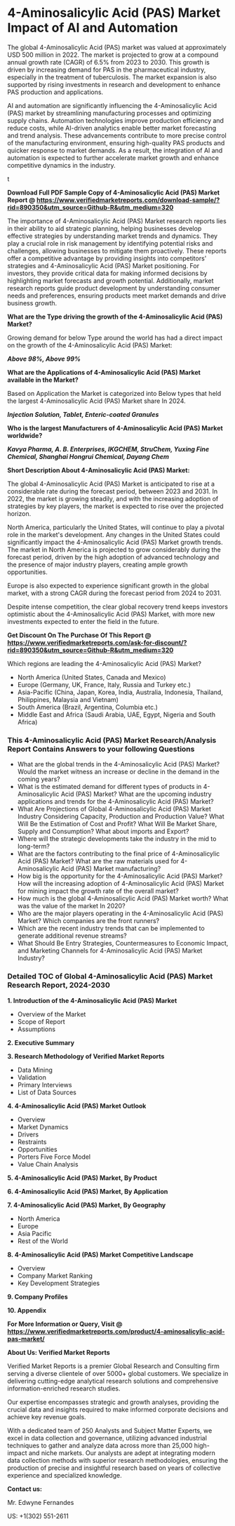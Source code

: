 <meta name="title" content="Global 4-Aminosalicylic Acid (PAS) Market Impact of AI and Automation"><meta name="description" content="The global 4-Aminosalicylic Acid (PAS) market was valued at approximately USD 500 million in 2022. The market is projected to grow at a compound annual growth rate (CA"><meta name="title" content="4-Aminosalicylic Acid (PAS) Market Size, Share, Scope, Trends, Growth, Opportunities, Analysis, Forecast"><h1>4-Aminosalicylic Acid (PAS) Market Impact of AI and Automation</h1><p>The global 4-Aminosalicylic Acid (PAS) market was valued at approximately USD 500 million in 2022. The market is projected to grow at a compound annual growth rate (CAGR) of 6.5% from 2023 to 2030. This growth is driven by increasing demand for PAS in the pharmaceutical industry, especially in the treatment of tuberculosis. The market expansion is also supported by rising investments in research and development to enhance PAS production and applications.</p><p>AI and automation are significantly influencing the 4-Aminosalicylic Acid (PAS) market by streamlining manufacturing processes and optimizing supply chains. Automation technologies improve production efficiency and reduce costs, while AI-driven analytics enable better market forecasting and trend analysis. These advancements contribute to more precise control of the manufacturing environment, ensuring high-quality PAS products and quicker response to market demands. As a result, the integration of AI and automation is expected to further accelerate market growth and enhance competitive dynamics in the industry.</p>t</p><p id="" class=""><strong>Download Full PDF Sample Copy of 4-Aminosalicylic Acid (PAS) Market Report @ <a href="https://www.verifiedmarketreports.com/download-sample/?rid=890350&utm_source=Github-R&utm_medium=320" target="_blank">https://www.verifiedmarketreports.com/download-sample/?rid=890350&utm_source=Github-R&utm_medium=320</a></strong></p><p>The importance of&nbsp;4-Aminosalicylic Acid (PAS) Market research reports lies in their ability to aid strategic planning, helping businesses develop effective strategies by understanding market trends and dynamics. They play a crucial role in risk management by identifying potential risks and challenges, allowing businesses to mitigate them proactively. These reports offer a competitive advantage by providing insights into competitors' strategies and 4-Aminosalicylic Acid (PAS) Market positioning. For investors, they provide critical data for making informed decisions by highlighting market forecasts and growth potential. Additionally, market research reports guide product development by understanding consumer needs and preferences, ensuring products meet market demands and drive business growth.</p><p><strong>What are the&nbsp;Type driving the growth of the 4-Aminosalicylic Acid (PAS) Market?</strong></p><p id="" class="">Growing demand for below Type around the world has had a direct impact on the growth of the 4-Aminosalicylic Acid (PAS) Market:</p><em><strong>Above 98%, Above 99%</strong></em></p><strong>What are the&nbsp;Applications&nbsp;of 4-Aminosalicylic Acid (PAS) Market available in the Market?</strong></p><p id="" class="">Based on Application the Market is categorized into Below types that held the largest 4-Aminosalicylic Acid (PAS) Market share In 2024.</p><em><strong>Injection Solution, Tablet, Enteric-coated Granules</strong></em></p><strong>Who is the largest Manufacturers of 4-Aminosalicylic Acid (PAS) Market worldwide?</strong></p><p><em><strong>Kavya Pharma, A. B. Enterprises, IKGCHEM, StruChem, Yuxing Fine Chemical, Shanghai Hongrui Chemical, Dayang Chem</strong></em></p><p id="" class=""><strong>Short Description About 4-Aminosalicylic Acid (PAS) Market:</strong></p><p>The global 4-Aminosalicylic Acid (PAS) Market is anticipated to rise at a considerable rate during the forecast period, between 2023 and 2031. In 2022, the market is growing steadily, and with the increasing adoption of strategies by key players, the market is expected to rise over the projected horizon.</p><p>North America, particularly the United States, will continue to play a pivotal role in the market's development. Any changes in the United States could significantly impact the 4-Aminosalicylic Acid (PAS) Market growth trends. The market in North America is projected to grow considerably during the forecast period, driven by the high adoption of advanced technology and the presence of major industry players, creating ample growth opportunities.</p><p>Europe is also expected to experience significant growth in the global market, with a strong CAGR during the forecast period from 2024 to 2031.</p><p>Despite intense competition, the clear global recovery trend keeps investors optimistic about the 4-Aminosalicylic Acid (PAS) Market, with more new investments expected to enter the field in the future.</p><p id="" class=""><strong>Get Discount On The Purchase Of This Report @ <a href="https://www.verifiedmarketreports.com/ask-for-discount/?rid=890350&utm_source=Github-R&utm_medium=320" target="_blank">https://www.verifiedmarketreports.com/ask-for-discount/?rid=890350&utm_source=Github-R&utm_medium=320</a></strong></p>Which regions are leading the 4-Aminosalicylic Acid (PAS) Market?</p><ul><li>North America (United States, Canada and Mexico)</li><li>Europe (Germany, UK, France, Italy, Russia and Turkey etc.)</li><li>Asia-Pacific (China, Japan, Korea, India, Australia, Indonesia, Thailand, Philippines, Malaysia and Vietnam)</li><li>South America (Brazil, Argentina, Columbia etc.)</li><li>Middle East and Africa (Saudi Arabia, UAE, Egypt, Nigeria and South Africa)</li></ul><h3 id="" class="">This 4-Aminosalicylic Acid (PAS) Market Research/Analysis Report Contains Answers to your following Questions</h3><ul><li>What are the global trends in the 4-Aminosalicylic Acid (PAS) Market? Would the market witness an increase or decline in the demand in the coming years?</li><li>What is the estimated demand for different types of products in 4-Aminosalicylic Acid (PAS) Market? What are the upcoming industry applications and trends for the 4-Aminosalicylic Acid (PAS) Market?</li><li>What Are Projections of Global 4-Aminosalicylic Acid (PAS) Market Industry Considering Capacity, Production and Production Value? What Will Be the Estimation of Cost and Profit? What Will Be Market Share, Supply and Consumption? What about imports and Export?</li><li>Where will the strategic developments take the industry in the mid to long-term?</li><li>What are the factors contributing to the final price of 4-Aminosalicylic Acid (PAS) Market? What are the raw materials used for 4-Aminosalicylic Acid (PAS) Market manufacturing?</li><li>How big is the opportunity for the 4-Aminosalicylic Acid (PAS) Market? How will the increasing adoption of 4-Aminosalicylic Acid (PAS) Market for mining impact the growth rate of the overall market?</li><li>How much is the global 4-Aminosalicylic Acid (PAS) Market worth? What was the value of the market In 2020?</li><li>Who are the major players operating in the 4-Aminosalicylic Acid (PAS) Market? Which companies are the front runners?</li><li>Which are the recent industry trends that can be implemented to generate additional revenue streams?</li><li>What Should Be Entry Strategies, Countermeasures to Economic Impact, and Marketing Channels for 4-Aminosalicylic Acid (PAS) Market Industry?</li></ul><h3 id="" class="">Detailed TOC of Global 4-Aminosalicylic Acid (PAS) Market Research Report, 2024-2030</h3><p id="" class=""><strong>1. Introduction of the 4-Aminosalicylic Acid (PAS) Market</strong></p><ul><li>Overview of the Market</li><li>Scope of Report</li><li>Assumptions</li></ul><p id="" class=""><strong>2. Executive Summary</strong></p><p id="" class=""><strong>3. Research Methodology of Verified Market Reports</strong></p><ul><li>Data Mining</li><li>Validation</li><li>Primary Interviews</li><li>List of Data Sources</li></ul><p id="" class=""><strong>4. 4-Aminosalicylic Acid (PAS) Market Outlook</strong></p><ul><li>Overview</li><li>Market Dynamics</li><li>Drivers</li><li>Restraints</li><li>Opportunities</li><li>Porters Five Force Model</li><li>Value Chain Analysis</li></ul><p id="" class=""><strong>5. 4-Aminosalicylic Acid (PAS) Market, By Product</strong></p><p id="" class=""><strong>6. 4-Aminosalicylic Acid (PAS) Market, By Application</strong></p><p id="" class=""><strong>7. 4-Aminosalicylic Acid (PAS) Market, By Geography</strong></p><ul><li>North America</li><li>Europe</li><li>Asia Pacific</li><li>Rest of the World</li></ul><p id="" class=""><strong>8. 4-Aminosalicylic Acid (PAS) Market Competitive Landscape</strong></p><ul><li>Overview</li><li>Company Market Ranking</li><li>Key Development Strategies</li></ul><p id="" class=""><strong>9. Company Profiles</strong></p><p id="" class=""><strong>10. Appendix</strong></p><p id="" class=""><strong>For More Information or Query, Visit @ <a href="https://www.verifiedmarketreports.com/product/4-aminosalicylic-acid-pas-market/" target="_blank">https://www.verifiedmarketreports.com/product/4-aminosalicylic-acid-pas-market/</a></strong></p><p id="" class=""><strong>About Us: Verified Market Reports</strong></p><p id="" class="">Verified Market Reports is a premier Global Research and Consulting firm serving a diverse clientele of over 5000+ global customers. We specialize in delivering cutting-edge analytical research solutions and comprehensive information-enriched research studies.</p><p id="" class="">Our expertise encompasses strategic and growth analyses, providing the crucial data and insights required to make informed corporate decisions and achieve key revenue goals.</p><p id="" class="">With a dedicated team of 250 Analysts and Subject Matter Experts, we excel in data collection and governance, utilizing advanced industrial techniques to gather and analyze data across more than 25,000 high-impact and niche markets. Our analysts are adept at integrating modern data collection methods with superior research methodologies, ensuring the production of precise and insightful research based on years of collective experience and specialized knowledge.</p><p id="" class=""><strong>Contact us:</strong></p><p id="" class="">Mr. Edwyne Fernandes</p><p id="" class="">US: +1(302) 551-2611</p>
